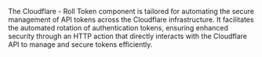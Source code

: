 The Cloudflare - Roll Token component is tailored for automating the secure management of API tokens across the Cloudflare infrastructure. It facilitates the automated rotation of authentication tokens, ensuring enhanced security through an HTTP action that directly interacts with the Cloudflare API to manage and secure tokens efficiently.
